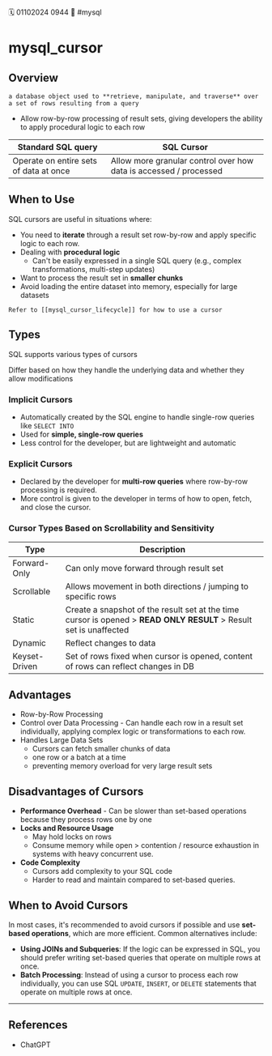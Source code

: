🗓️ 01102024 0944
📎 #mysql 

# mysql_cursor

## Overview

```ad-note
a database object used to **retrieve, manipulate, and traverse** over a set of rows resulting from a query
```

- Allow row-by-row processing of result sets, giving developers the ability to apply procedural logic to each row

| Standard SQL query                     | SQL Cursor                                                        |
| -------------------------------------- | ----------------------------------------------------------------- |
| Operate on entire sets of data at once | Allow more granular control over how data is accessed / processed |

## When to Use

SQL cursors are useful in situations where:
- You need to **iterate** through a result set row-by-row and apply specific logic to each row.
- Dealing with **procedural logic** 
	- Can't be easily expressed in a single SQL query (e.g., complex transformations, multi-step updates)
- Want to process the result set in **smaller chunks** 
- Avoid loading the entire dataset into memory, especially for large datasets

```ad-info
Refer to [[mysql_cursor_lifecycle]] for how to use a cursor
```

## Types

SQL supports various types of cursors

Differ based on how they handle the underlying data and whether they allow modifications

###  Implicit Cursors
- Automatically created by the SQL engine to handle single-row queries like `SELECT INTO`
- Used for **simple, single-row queries**
- Less control for the developer, but are lightweight and automatic

### Explicit Cursors

- Declared by the developer for **multi-row queries** where row-by-row processing is required.
- More control is given to the developer in terms of how to open, fetch, and close the cursor.

### Cursor Types Based on Scrollability and Sensitivity
| Type          | Description                                                                                                        |
| ------------- | ------------------------------------------------------------------------------------------------------------------ |
| Forward-Only  | Can only move forward through result set                                                                           |
| Scrollable    | Allows movement in both directions / jumping to specific rows                                                      |
| Static        | Create a snapshot of the result set at the time cursor is opened > **READ ONLY RESULT** > Result set is unaffected |
| Dynamic       | Reflect changes to data                                                                                            |
| Keyset-Driven | Set of rows fixed when cursor is opened, content of rows can reflect changes in DB                                 |

## Advantages 
- Row-by-Row Processing 
- Control over Data Processing - Can handle each row in a result set individually, applying complex logic or transformations to each row.
- Handles Large Data Sets 
	- Cursors can fetch smaller chunks of data 
	- one row or a batch at a time
	- preventing memory overload for very large result sets

## Disadvantages of Cursors
- **Performance Overhead** - Can be slower than set-based operations because they process rows one by one
- **Locks and Resource Usage**
	- May hold locks on rows
	- Consume memory while open > contention / resource exhaustion in systems with heavy concurrent use.
- **Code Complexity** 
	- Cursors add complexity to your SQL code
	- Harder to read and maintain compared to set-based queries.

## When to Avoid Cursors

In most cases, it's recommended to avoid cursors if possible and use **set-based operations**, which are more efficient. Common alternatives include:

- **Using JOINs and Subqueries**: If the logic can be expressed in SQL, you should prefer writing set-based queries that operate on multiple rows at once.
- **Batch Processing**: Instead of using a cursor to process each row individually, you can use SQL `UPDATE`, `INSERT`, or `DELETE` statements that operate on multiple rows at once.

---

## References
- ChatGPT

